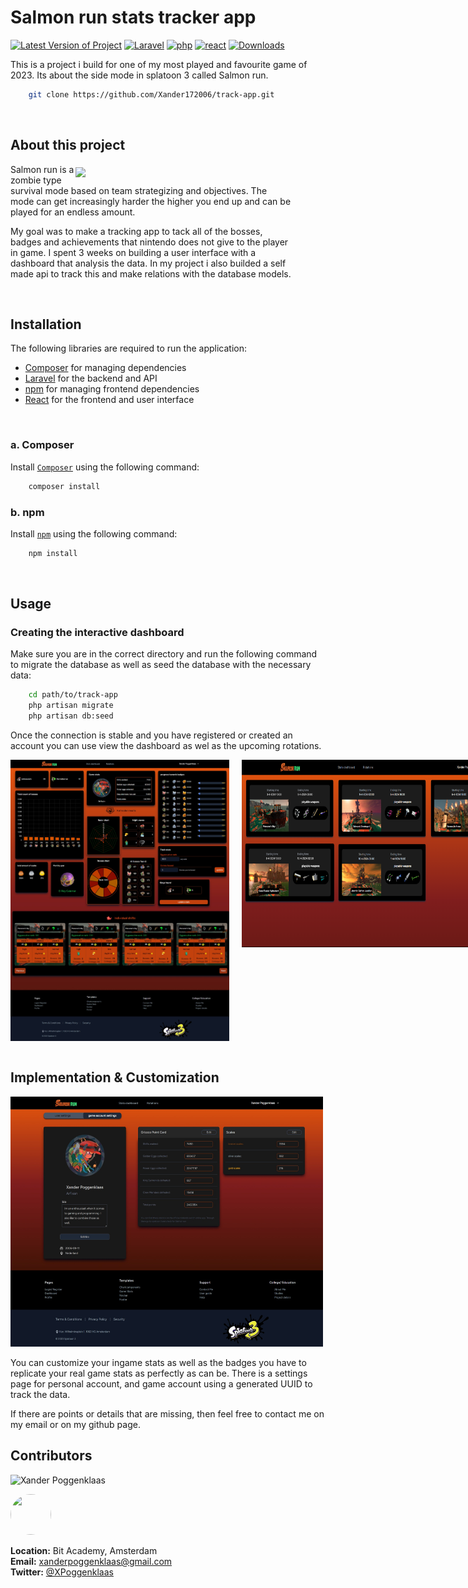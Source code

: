 # Salmon run stats tracker app

[![Latest Version of Project](https://img.shields.io/badge/Version-2.0.0-blue)]()
[![Laravel](https://img.shields.io/badge/Laravel-10-red)](https://www.python.org/downloads/)
[![php](https://img.shields.io/badge/php-8.3-8368bb)](https://www.pygame.org/news)
[![react](https://img.shields.io/badge/react-18.2.0-0099ff)](https://legacy.reactjs.org/docs/getting-started.html)
[![Downloads](https://img.shields.io/badge/Downloads-0-brightgreen)]()

This is a project i build for one of my most played and favourite game of 2023.
Its about the side mode in splatoon 3 called Salmon run.

```bash
    git clone https://github.com/Xander172006/track-app.git
```
<br />

## About this project

<center align="left">
    <img align="right" style="margin-top: 5px;" src="https://images-wixmp-ed30a86b8c4ca887773594c2.wixmp.com/f/fe8e6ab4-bc07-4932-bca4-17e2d7594645/dff1cfc-2ea35c3b-d8d7-44a8-adc0-4af191e4a979.png/v1/fill/w_622,h_350/splatoon_3_salmon_run_next_wave__logo__by_rubychu96_dff1cfc-350t.png?token=eyJ0eXAiOiJKV1QiLCJhbGciOiJIUzI1NiJ9.eyJzdWIiOiJ1cm46YXBwOjdlMGQxODg5ODIyNjQzNzNhNWYwZDQxNWVhMGQyNmUwIiwiaXNzIjoidXJuOmFwcDo3ZTBkMTg4OTgyMjY0MzczYTVmMGQ0MTVlYTBkMjZlMCIsIm9iaiI6W1t7ImhlaWdodCI6Ijw9NzIwIiwicGF0aCI6IlwvZlwvZmU4ZTZhYjQtYmMwNy00OTMyLWJjYTQtMTdlMmQ3NTk0NjQ1XC9kZmYxY2ZjLTJlYTM1YzNiLWQ4ZDctNDRhOC1hZGMwLTRhZjE5MWU0YTk3OS5wbmciLCJ3aWR0aCI6Ijw9MTI4MCJ9XV0sImF1ZCI6WyJ1cm46c2VydmljZTppbWFnZS5vcGVyYXRpb25zIl19.qp5h2kVO-RhjxPnMMzrP15JU_SKrv7nbLONuZzjCDs0" width="400px"/>
    <div style="width: 450px" align="left">
        <p>
            Salmon run is a zombie type survival mode based on team strategizing and objectives.
            The mode can get increasingly harder the higher you end up and can be played for an endless amount.
        </p>
        <p>
            My goal was to make a tracking app to tack all of the bosses, badges and achievements that nintendo
            does not give to the player in game. I spent 3 weeks on building a user interface with a dashboard that analysis the data.
            In my project i also builded a self made api to track this and make relations with the database models.
        </p>
    </div>
</center>

<br />

## Installation

The following libraries are required to run the application:
- [Composer](https://getcomposer.org/doc/) for managing dependencies
- [Laravel](https://laravel.com/) for the backend and API
- [npm](https://www.npmjs.com/) for managing frontend dependencies
- [React](https://react.dev/) for the frontend and user interface
<br />

### a. Composer
Install [`Composer`](https://getcomposer.org/doc/) using the following command:
```bash
    composer install
```

### b. npm
Install [`npm`](https://www.npmjs.com/) using the following command:
```bash
    npm install
```
<br />


## Usage
### Creating the interactive dashboard
Make sure you are in the correct directory and run the following command to migrate the database as well as seed the database with the necessary data:
```bash
    cd path/to/track-app
    php artisan migrate
    php artisan db:seed
```

Once the connection is stable and you have registered or created an account you can use view the dashboard as wel as the upcoming rotations.
<br />

<div style="display: flex; gap: 20px;">
    <img src="./docs/images/dashboard_image.jpeg" width="350px" height="450px" />
    <img align="top" src="./docs/images/rotations_image.png" width="450px" height="300px" />
</div>

<br />

## Implementation & Customization

[<img src="./docs/images/game_stats_image.jpeg" width="500px" height="400px" />](./docs/images/game_stats_image.jpeg)
<br />

You can customize your ingame stats as well as the badges you have to replicate your real game stats as perfectly as can be.
There is a settings page for personal account, and game account using a generated UUID to track the data.

If there are points or details that are missing, then feel free to contact me on my email or on my github page.


## Contributors

![Xander Poggenklaas](https://img.shields.io/badge/Xander_Poggenklaas-Developer-blue)

[<img src="https://github.com/Xander172006.png" width="65px" height="65px" style="border-radius: 50px"/>](Xander172006)

**Location:** Bit Academy, Amsterdam
</br>
**Email:** xanderpoggenklaas@gmail.com
</br>
**Twitter:** [@XPoggenklaas](https://twitter.com/XPoggenklaas)